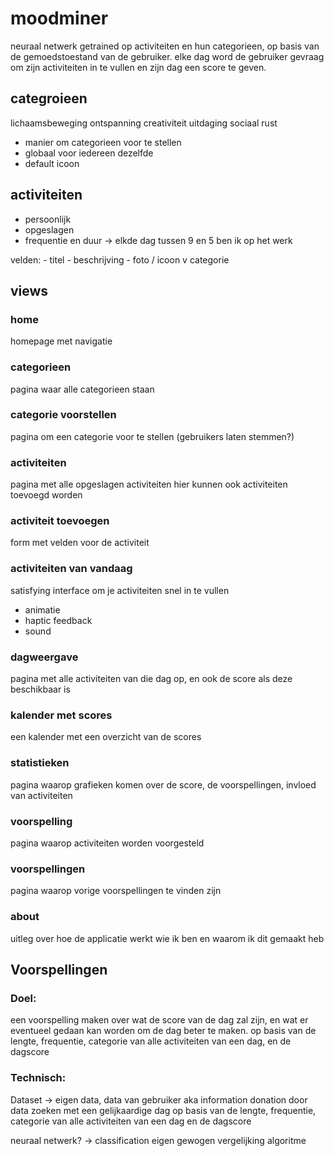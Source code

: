# moodminer

neuraal netwerk getrained op activiteiten en hun categorieen,
op basis van de gemoedstoestand van de gebruiker.
elke dag word de gebruiker gevraag om zijn activiteiten in te vullen
en zijn dag een score te geven.

## categroieen

lichaamsbeweging
ontspanning
creativiteit
uitdaging
sociaal
rust

- manier om categorieen voor te stellen
- globaal voor iedereen dezelfde
- default icoon

## activiteiten

- persoonlijk
- opgeslagen
- frequentie en duur -> elkde dag tussen 9 en 5 ben ik op het werk

velden: 
				- titel
				- beschrijving
				- foto / icoon v categorie


## views

### home
homepage met navigatie

### categorieen
pagina waar alle categorieen staan

### categorie voorstellen
pagina om een categorie voor te stellen
(gebruikers laten stemmen?)

### activiteiten
pagina met alle opgeslagen activiteiten
hier kunnen ook activiteiten toevoegd worden

### activiteit toevoegen
form met velden voor de activiteit 

### activiteiten van vandaag
satisfying interface om je activiteiten snel in te vullen
- animatie
- haptic feedback
- sound

### dagweergave
pagina met alle activiteiten van die dag op, 
en ook de score als deze beschikbaar is

### kalender met scores
een kalender met een overzicht van de scores

### statistieken
pagina waarop grafieken komen over de score, 
de voorspellingen, invloed van activiteiten

### voorspelling
pagina waarop activiteiten worden voorgesteld

### voorspellingen
pagina waarop vorige voorspellingen te vinden zijn

### about
uitleg over hoe de applicatie werkt
wie ik ben en waarom ik dit gemaakt heb


## Voorspellingen

### Doel:

een voorspelling maken over wat de score van de dag zal zijn,
en wat er eventueel gedaan kan worden om de dag beter te maken.
op basis van de lengte, frequentie, categorie
van alle activiteiten van een dag, en de dagscore

### Technisch: 

Dataset -> eigen data, data van gebruiker aka information donation
door data zoeken met een gelijkaardige dag op basis van 
de lengte, frequentie, categorie
van alle activiteiten van een dag en de dagscore

neuraal netwerk? -> classification
eigen gewogen vergelijking algoritme

